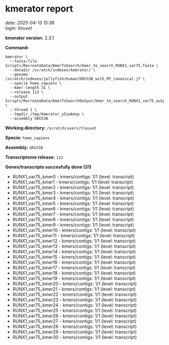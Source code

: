 # kmerator report
*date: 2025-04-13 15:36*  
*login: tlouvet*

**kmerator version:** 2.3.1

**Command:**

```
kmerator \
  --fasta-file Scripts/RecreateData/KmerToSearch/kmer_to_search_RUNX1_var75.fasta \
  --datadir /scratch/indexes/kmerator/ \
  --genome /scratch/indexes/jellyfish/human/GRCh38_with_MT_canonical.jf \
  --specie homo_sapiens \
  --kmer-length 31 \
  --release 113 \
  --output Scripts/RecreateData/KmerToSearchOutput/kmer_to_search_RUNX1_var75_output \
  --thread 1 \
  --tmpdir /tmp/kmerator_y5iwkmsp \
  --assembly GRCh38
```

**Working directory:** `/scratch/users/tlouvet`

**Specie:** `homo_sapiens`

**Assembly:** `GRCh38`

**Transcriptome release:** `113`

**Genes/transcripts succesfully done (31)**

- RUNX1_var75_kmer0 - kmers/contigs: 1/1 (level: transcript)
- RUNX1_var75_kmer1 - kmers/contigs: 1/1 (level: transcript)
- RUNX1_var75_kmer2 - kmers/contigs: 1/1 (level: transcript)
- RUNX1_var75_kmer3 - kmers/contigs: 1/1 (level: transcript)
- RUNX1_var75_kmer4 - kmers/contigs: 1/1 (level: transcript)
- RUNX1_var75_kmer5 - kmers/contigs: 1/1 (level: transcript)
- RUNX1_var75_kmer6 - kmers/contigs: 1/1 (level: transcript)
- RUNX1_var75_kmer7 - kmers/contigs: 1/1 (level: transcript)
- RUNX1_var75_kmer8 - kmers/contigs: 1/1 (level: transcript)
- RUNX1_var75_kmer9 - kmers/contigs: 1/1 (level: transcript)
- RUNX1_var75_kmer10 - kmers/contigs: 1/1 (level: transcript)
- RUNX1_var75_kmer11 - kmers/contigs: 1/1 (level: transcript)
- RUNX1_var75_kmer12 - kmers/contigs: 1/1 (level: transcript)
- RUNX1_var75_kmer13 - kmers/contigs: 1/1 (level: transcript)
- RUNX1_var75_kmer14 - kmers/contigs: 1/1 (level: transcript)
- RUNX1_var75_kmer15 - kmers/contigs: 1/1 (level: transcript)
- RUNX1_var75_kmer16 - kmers/contigs: 1/1 (level: transcript)
- RUNX1_var75_kmer17 - kmers/contigs: 1/1 (level: transcript)
- RUNX1_var75_kmer18 - kmers/contigs: 1/1 (level: transcript)
- RUNX1_var75_kmer19 - kmers/contigs: 1/1 (level: transcript)
- RUNX1_var75_kmer20 - kmers/contigs: 1/1 (level: transcript)
- RUNX1_var75_kmer21 - kmers/contigs: 1/1 (level: transcript)
- RUNX1_var75_kmer22 - kmers/contigs: 1/1 (level: transcript)
- RUNX1_var75_kmer23 - kmers/contigs: 1/1 (level: transcript)
- RUNX1_var75_kmer24 - kmers/contigs: 1/1 (level: transcript)
- RUNX1_var75_kmer25 - kmers/contigs: 1/1 (level: transcript)
- RUNX1_var75_kmer26 - kmers/contigs: 1/1 (level: transcript)
- RUNX1_var75_kmer27 - kmers/contigs: 1/1 (level: transcript)
- RUNX1_var75_kmer28 - kmers/contigs: 1/1 (level: transcript)
- RUNX1_var75_kmer29 - kmers/contigs: 1/1 (level: transcript)
- RUNX1_var75_kmer30 - kmers/contigs: 1/1 (level: transcript)
